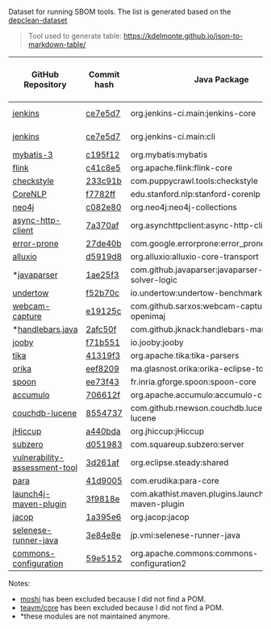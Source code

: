 Dataset for running SBOM tools. The list is generated based on the
[depclean-dataset](https://github.com/castor-software/depclean-experiments/blob/master/contributions/pull-requests.md)

> Tool used to generate table: https://kdelmonte.github.io/json-to-markdown-table/

| GitHub Repository                                                                     | Commit hash                                                                                                     | Java Package                                              | Stable release as of 01.01.23                                                                                                      | Release Repository                                                       |
| ------------------------------------------------------------------------------------- | --------------------------------------------------------------------------------------------------------------- | --------------------------------------------------------- | ---------------------------------------------------------------------------------------------------------------------------------- | ------------------------------------------------------------------------ |
| [jenkins](https://github.com/jenkinsci/jenkins)                                       | [ce7e5d7](https://github.com/jenkinsci/jenkins/commit/ce7e5d70373a36c8d26d4117384a9c5cb57ff1c1)                 | org.jenkins-ci.main:jenkins-core                          | [2.384](https://mvnrepository.com/artifact/org.jenkins-ci.main/jenkins-core/2.384)                                                 | [Jenkins Releases](https://mvnrepository.com/repos/jenkins-releases)     |
| [jenkins](https://github.com/jenkinsci/jenkins)                                       | [ce7e5d7](https://github.com/jenkinsci/jenkins/commit/ce7e5d70373a36c8d26d4117384a9c5cb57ff1c1)                 | org.jenkins-ci.main:cli                                   | [2.384](https://mvnrepository.com/artifact/org.jenkins-ci.main/cli/2.384)                                                          | [Jenkins Releases](https://mvnrepository.com/repos/jenkins-releases)     |
| [mybatis-3](https://github.com/mybatis/mybatis-3)                                     | [c195f12](https://github.com/mybatis/mybatis-3/commit/c195f12808a88a1ee245dc86d9c1621042655970)                 | org.mybatis:mybatis                                       | [3.5.11](https://mvnrepository.com/artifact/org.mybatis/mybatis/3.5.11)                                                            | [Central](https://mvnrepository.com/repos/central)                       |
| [flink](https://github.com/apache/flink)                                              | [c41c8e5](https://github.com/apache/flink/commit/c41c8e5cfab683da8135d6c822693ef851d6e2b7)                      | org.apache.flink:flink-core                               | [1.15.3](https://mvnrepository.com/artifact/org.apache.flink/flink-core/1.15.3)                                                    | [Central](https://mvnrepository.com/repos/central)                       |
| [checkstyle](https://github.com/checkstyle/checkstyle)                                | [233c91b](https://github.com/checkstyle/checkstyle/commit/233c91be45abc1ddf67c1df7bc8f9f8ab64caa1c)             | com.puppycrawl.tools:checkstyle                           | [10.6.0](https://mvnrepository.com/artifact/com.puppycrawl.tools/checkstyle/10.6.0)                                                | [Central](https://mvnrepository.com/repos/central)                       |
| [CoreNLP](https://github.com/stanfordnlp/CoreNLP)                                     | [f7782ff](https://github.com/stanfordnlp/CoreNLP/commit/f7782ff5f235584b0fc559f266961b5ab013556a)               | edu.stanford.nlp:stanford-corenlp                         | [4.5.1](https://mvnrepository.com/artifact/edu.stanford.nlp/stanford-corenlp/4.5.1)                                                | [Central](https://mvnrepository.com/repos/central)                       |
| [neo4j](https://github.com/neo4j/neo4j)                                               | [c082e80](https://github.com/neo4j/neo4j/commit/c082e80b792d46ad1b342fbf7f1facb2028344c6)                       | org.neo4j:neo4j-collections                               | [5.3.0](https://mvnrepository.com/artifact/org.neo4j/neo4j-collections/5.3.0) | [Central](https://mvnrepository.com/repos/central) | [Central](https://mvnrepository.com/repos/central)                       |
| [async-http-client](https://github.com/AsyncHttpClient/async-http-client)             | [7a370af](https://github.com/AsyncHttpClient/async-http-client/commit/7a370af58dc8895a27a14d0a81af2a3b91930651) | org.asynchttpclient:async-http-client                     | [2.12.3](https://mvnrepository.com/artifact/org.asynchttpclient/async-http-client/2.12.3)                                          | [Central](https://mvnrepository.com/repos/central)                       |
| [error-prone](https://github.com/google/error-prone)                                  | [27de40b](https://github.com/google/error-prone/commit/27de40ba6008f967c01a55ec83c9127419bfe433)                | com.google.errorprone:error_prone_core                    | [2.17.0](https://mvnrepository.com/artifact/com.google.errorprone/error_prone_core/2.17.0)                                         | [Central](https://mvnrepository.com/repos/central)                       |
| [alluxio](https://github.com/Alluxio/alluxio)                                         | [d5919d8](https://github.com/Alluxio/alluxio/commit/d5919d8d80ae7bfdd914ade30620d5ca14f3b67e)                   | org.alluxio:alluxio-core-transport                        | [2.9.0](https://mvnrepository.com/artifact/org.alluxio/alluxio-core-transport/2.9.0)                                               | [Central](https://mvnrepository.com/repos/central)                       |
| *[javaparser](https://github.com/javaparser/javaparser)                               | [1ae25f3](https://github.com/javaparser/javaparser/commit/1ae25f3f77f5d680c135d0742257ccd62916f17d)             | com.github.javaparser:javaparser-symbol-solver-logic      | [3.15.15](https://mvnrepository.com/artifact/com.github.javaparser/javaparser-symbol-solver-logic/3.15.15)                         | [Central](https://mvnrepository.com/repos/central)                       |
| [undertow](https://github.com/undertow-io/undertow)                                   | [f52b70c](https://github.com/undertow-io/undertow/commit/f52b70c1520277a1552f0f453c2a908897a8a5dc)              | io.undertow:undertow-benchmarks                           | [2.3.2.Final](https://mvnrepository.com/artifact/io.undertow/undertow-benchmarks/2.3.2.Final)                                      | [Central](https://mvnrepository.com/repos/central)                       |
| [webcam-capture](https://github.com/sarxos/webcam-capture)                            | [e19125c](https://github.com/sarxos/webcam-capture/commit/e19125c2c728a856231a3b507372e94e02fdfd35)             | com.github.sarxos:webcam-capture-driver-openimaj          | [0.3.12](https://mvnrepository.com/artifact/com.github.sarxos/webcam-capture-driver-openimaj/0.3.12)                               | [Central](https://mvnrepository.com/repos/central)                       |
| *[handlebars.java](https://github.com/jknack/handlebars.java)                         | [2afc50f](https://github.com/jknack/handlebars.java/commit/2afc50fd5dcd32af28f8305b59689b3fec4a3b07)            | com.github.jknack:handlebars-markdown                     | [4.2.1](https://mvnrepository.com/artifact/com.github.jknack/handlebars-markdown/4.2.1)                                            | [Central](https://mvnrepository.com/repos/central)                       |
| [jooby](https://github.com/jooby-project/jooby)                                       | [f71b551](https://github.com/jooby-project/jooby/commit/f71b551213ac03523e44a7fbb8c972b752ffc707)               | io.jooby:jooby                                            | [3.0.0.M1](https://mvnrepository.com/artifact/io.jooby/jooby/3.0.0.M1)                                                             | [Central](https://mvnrepository.com/repos/central)                       |
| [tika](https://github.com/apache/tika)                                                | [41319f3](https://github.com/apache/tika/commit/41319f3c294b13de5342a80570b4540f7dd04a3e)                       | org.apache.tika:tika-parsers                              | [2.6.0](https://mvnrepository.com/artifact/org.apache.tika/tika-parsers/2.6.0)                                                     | [Central](https://mvnrepository.com/repos/central)                       |
| [orika](https://github.com/orika-mapper/orika)                                        | [eef8209](https://github.com/orika-mapper/orika/commit/eef82092c8a9dfda04192a5378fa0e49d70ade3a)                | ma.glasnost.orika:orika-eclipse-tools                     | [1.5.4](https://mvnrepository.com/artifact/ma.glasnost.orika/orika-eclipse-tools/1.5.4)                                            | [Central](https://mvnrepository.com/repos/central)                       |
| [spoon](https://github.com/INRIA/spoon)                                               | [ee73f43](https://github.com/INRIA/spoon/commit/ee73f4376aa929d8dce950202fabb8992a77c9fb)                       | fr.inria.gforge.spoon:spoon-core                          | [10.2.0](https://mvnrepository.com/artifact/fr.inria.gforge.spoon/spoon-core/10.2.0)                                               | [Central](https://mvnrepository.com/repos/central)                       |
| [accumulo](https://github.com/apache/accumulo)                                        | [706612f](https://github.com/apache/accumulo/commit/706612f859d6e68891d487d624eda9ecf3fea7f9)                   | org.apache.accumulo:accumulo-core                         | [2.1.0](https://mvnrepository.com/artifact/org.apache.accumulo/accumulo-core/2.1.0)                                                | [Central](https://mvnrepository.com/repos/central)                       |
| [couchdb-lucene](https://github.com/rnewson/couchdb-lucene)                           | [8554737](https://github.com/rnewson/couchdb-lucene/commit/855473709bd4e3d92d3f62ece86ab739d0f0de13)            | com.github.rnewson.couchdb.lucene:couchdb-lucene          | [2.1.0](https://github.com/rnewson/couchdb-lucene/releases/tag/v2.1.0)                                                             | [GitHub](https://github.com/rnewson/couchdb-lucene/releases/tag/v2.1.0)  |
| [jHiccup](https://github.com/giltene/jHiccup)                                         | [a440bda](https://github.com/giltene/jHiccup/commit/a440bdaed143e1445cbeab7c5bffd30989a435d0)                   | org.jhiccup:jHiccup                                       | [2.0.10](https://github.com/giltene/jHiccup/releases/tag/jHiccup-2.0.10)                                                           | [GitHub](https://github.com/giltene/jHiccup/releases/tag/jHiccup-2.0.10) |
| [subzero](https://github.com/square/subzero)                                          | [d051983](https://github.com/square/subzero/commit/d051983f5d9f400771f175b0db1fc6a362992d75)                    | com.squareup.subzero:server                               | [1.0.0](https://github.com/square/subzero/releases/tag/v1.0.0)                                                                     | [GitHub](https://github.com/square/subzero/releases/tag/v1.0.0)          |
| [vulnerability-assessment-tool](https://github.com/SAP/vulnerability-assessment-tool) | [3d261af](https://github.com/SAP/vulnerability-assessment-tool/commit/3d261afe9513f7c708324aa0183423ab2e9e4692) | org.eclipse.steady:shared                                 | [3.2.5](https://mvnrepository.com/artifact/org.eclipse.steady/shared/3.2.5)                                                        | [Central](https://mvnrepository.com/repos/central)                       |
| [para](https://github.com/Erudika/para)                                               | [41d9005](https://github.com/Erudika/para/commit/41d900574e2e159b05fbd23aaab1f6e554ab8fc3)                      | com.erudika:para-core                                     | [1.47.2](https://mvnrepository.com/artifact/com.erudika/para-core/1.47.2)                                                          | [Central](https://mvnrepository.com/repos/central)                       |
| [launch4j-maven-plugin](https://github.com/orphan-oss/launch4j-maven-plugin)          | [3f9818e](https://github.com/orphan-oss/launch4j-maven-plugin/commit/3f9818ee34b36cdcea58e2d6e6542f140b394faf)  | com.akathist.maven.plugins.launch4j:launch4j-maven-plugin | [2.2.0](https://mvnrepository.com/artifact/com.akathist.maven.plugins.launch4j/launch4j-maven-plugin/2.2.0)                        | [Central](https://mvnrepository.com/repos/central)                       |
| [jacop](https://github.com/radsz/jacop)                                               | [1a395e6](https://github.com/radsz/jacop/commit/1a395e6add22caf79590fe9d1b2223bfb6ed0cd0)                       | org.jacop:jacop                                           | [4.9.0](https://mvnrepository.com/artifact/org.jacop/jacop/4.9.0)                                                                  | [Central](https://mvnrepository.com/repos/central)                       |
| [selenese-runner-java](https://github.com/vmi/selenese-runner-java)                   | [3e84e8e](https://github.com/vmi/selenese-runner-java/commit/3e84e8e4e7e06aa1bdacaa8266db00f62ebef559)          | jp.vmi:selenese-runner-java                               | [4.2.0](https://mvnrepository.com/artifact/jp.vmi/selenese-runner-java/4.2.0)                                                      | [Central](https://mvnrepository.com/repos/central)                       |
| [commons-configuration](https://github.com/apache/commons-configuration)              | [59e5152](https://github.com/apache/commons-configuration/commit/59e5152722198526c6ffe5361de7d1a6a87275c7)      | org.apache.commons:commons-configuration2                 | [2.8.0](https://mvnrepository.com/artifact/org.apache.commons/commons-configuration2/2.8.0)                                        | [Central](https://mvnrepository.com/repos/central)                       |


Notes:

- [moshi](https://github.com/square/moshi) has been excluded because I did not find a POM.
- [teavm/core](https://github.com/konsoletyper/teavm) has been excluded because I did not find a POM.
- *these modules are not maintained anymore.

